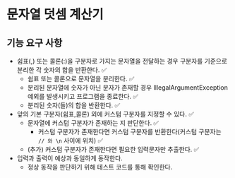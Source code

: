 # 문자열 덧셈 계산기 

## 기능 요구 사항
- 쉼표(,) 또는 콜론(:)을 구분자로 가지는 문자열을 전달하는 경우 구분자를 기준으로 분리한 각 숫자의 합을 반환한다. ✅
  - 쉼표 또는 콜론으로 문자열을 분리한다. ✅
  - 분리된 문자열에 숫자가 아닌 문자가 존재할 경우 IllegalArgumentException 예외를 발생시키고 프로그램을 종료한다. ✅
  - 분리된 숫자(들)의 합을 반환한다.  ✅
- 앞의 기본 구분자(쉼표,콜론) 외에 커스텀 구분자를 지정할 수 있다. ✅
  - 문자열에 커스텀 구분자가 존재하는 지 판단한다. ✅
    - 커스텀 구분자가 존재한다면 커스텀 구분자를 반환한다(커스텀 구분자는 `// 와 \n` 사이에 위치) ✅
  - (추가) 커스텀 구분자가 존재한다면 필요한 입력문자만 추출한다. ✅
- 입력과 출력이 예상과 동일하게 동작한다.
  - 정상 동작을 판단하기 위해 테스트 코드를 통해 확인한다.
  

